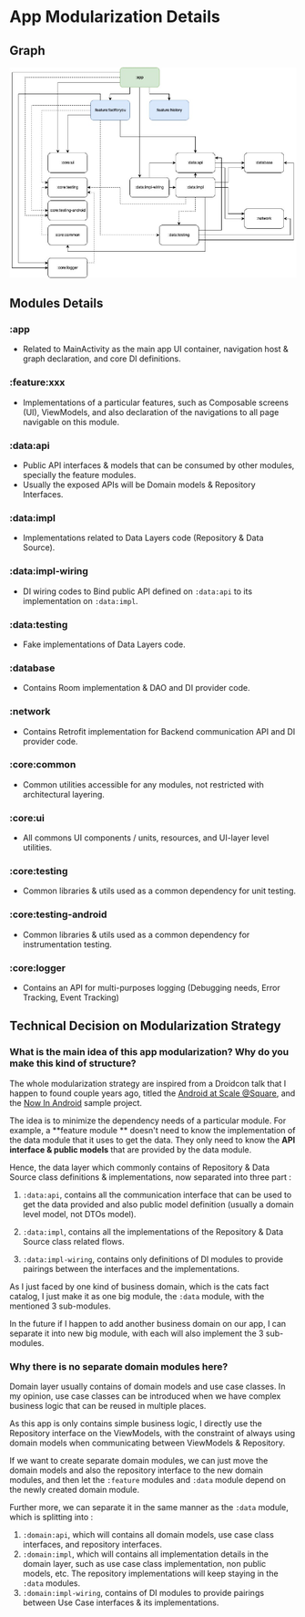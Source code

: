# App Modularization Details

## Graph

![Graph](./modularization_graph.jpg)

## Modules Details

### :app

- Related to MainActivity as the main app UI container, navigation host & graph declaration, and
  core DI definitions.

### :feature:xxx

- Implementations of a particular features, such as Composable screens (UI), ViewModels, and also
  declaration of the navigations to all page navigable on this module.

### :data:api

- Public API interfaces & models that can be consumed by other modules, specially the feature
  modules.
- Usually the exposed APIs will be Domain models & Repository Interfaces.

### :data:impl

- Implementations related to Data Layers code (Repository & Data Source).

### :data:impl-wiring

- DI wiring codes to Bind public API defined on `:data:api` to its implementation on `:data:impl`.

### :data:testing

- Fake implementations of Data Layers code.

### :database

- Contains Room implementation & DAO and DI provider code.

### :network

- Contains Retrofit implementation for Backend communication API and DI provider code.

### :core:common

- Common utilities accessible for any modules, not restricted with architectural layering.

### :core:ui

- All commons UI components / units, resources, and UI-layer level utilities.

### :core:testing

- Common libraries & utils used as a common dependency for unit testing.

### :core:testing-android

- Common libraries & utils used as a common dependency for instrumentation testing.

### :core:logger

- Contains an API for multi-purposes logging (Debugging needs, Error Tracking, Event Tracking)

## Technical Decision on Modularization Strategy

### What is the main idea of this app modularization? Why do you make this kind of structure?

The whole modularization strategy are inspired from a Droidcon talk that I happen to found couple
years ago, titled
the [Android at Scale @Square](https://speakerdeck.com/vrallev/android-at-scale-at-square), and
the [Now In Android](https://github.com/android/nowinandroid) sample project.

The idea is to minimize the dependency needs of a particular module. For example, a **feature module
** doesn't need to know the implementation of the data module that it uses to get the data. They
only need to know the **API interface & public models** that are provided by the data module.

Hence, the data layer which commonly contains of Repository & Data Source class definitions &
implementations, now separated into three part :

1. `:data:api`, contains all the communication interface that can be used to get the data provided
   and also public model definition (usually a domain level model, not DTOs model).

2. `:data:impl`, contains all the implementations of the Repository & Data Source class related
   flows.

3. `:data:impl-wiring`, contains only definitions of DI modules to provide pairings between the
   interfaces and the implementations.

As I just faced by one kind of business domain, which is the cats fact catalog, I just make it as
one big module, the `:data` module, with the mentioned 3 sub-modules.

In the future if I happen to add another business domain on our app, I can separate it into new big
module, with each will also implement the 3 sub-modules.

### Why there is no separate domain modules here?

Domain layer usually contains of domain models and use case classes. In my opinion, use case classes
can be introduced when we have complex business logic that can be reused in multiple places.

As this app is only contains simple business logic, I directly use the Repository interface on the
ViewModels, with the constraint of always using domain models when communicating between
ViewModels & Repository.

If we want to create separate domain modules, we can just move the domain models and also the
repository interface to the new domain modules, and then let the `:feature` modules and `:data`
module depend on the newly created domain module.

Further more, we can separate it in the same manner as the `:data` module, which is splitting into :

1. `:domain:api`, which will contains all domain models, use case class interfaces, and repository
   interfaces.
2. `:domain:impl`, which will contains all implementation details in the domain layer, such as use
   case class implementation, non public models, etc. The repository implementations will keep
   staying in the `:data` modules.
3. `:domain:impl-wiring`, contains of DI modules to provide pairings between Use Case interfaces &
   its implementations.